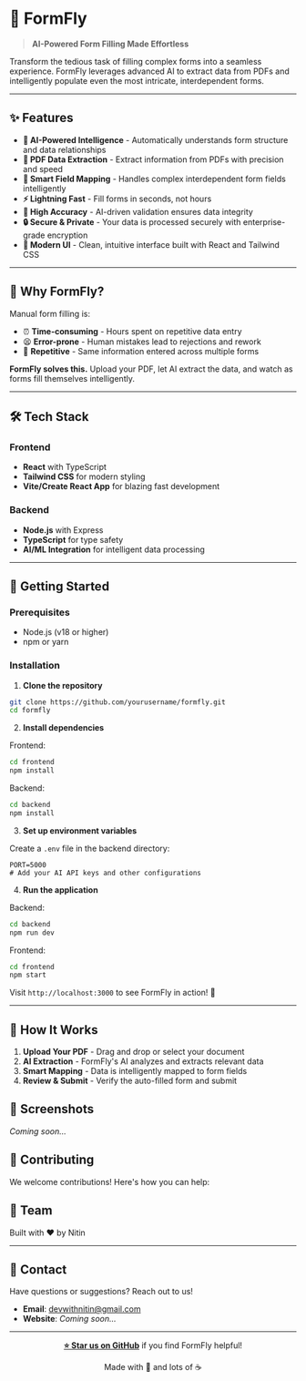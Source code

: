 # 🚀 FormFly

> **AI-Powered Form Filling Made Effortless**

Transform the tedious task of filling complex forms into a seamless experience. FormFly leverages advanced AI to extract data from PDFs and intelligently populate even the most intricate, interdependent forms.

---

## ✨ Features

- **🤖 AI-Powered Intelligence** - Automatically understands form structure and data relationships
- **📄 PDF Data Extraction** - Extract information from PDFs with precision and speed
- **🔗 Smart Field Mapping** - Handles complex interdependent form fields intelligently
- **⚡ Lightning Fast** - Fill forms in seconds, not hours
- **🎯 High Accuracy** - AI-driven validation ensures data integrity
- **🔒 Secure & Private** - Your data is processed securely with enterprise-grade encryption
- **🎨 Modern UI** - Clean, intuitive interface built with React and Tailwind CSS

---

## 🎯 Why FormFly?

Manual form filling is:
- ⏰ **Time-consuming** - Hours spent on repetitive data entry
- 😫 **Error-prone** - Human mistakes lead to rejections and rework
- 🔄 **Repetitive** - Same information entered across multiple forms

**FormFly solves this.** Upload your PDF, let AI extract the data, and watch as forms fill themselves intelligently.

---

## 🛠️ Tech Stack

### Frontend
- **React** with TypeScript
- **Tailwind CSS** for modern styling
- **Vite/Create React App** for blazing fast development

### Backend
- **Node.js** with Express
- **TypeScript** for type safety
- **AI/ML Integration** for intelligent data processing

---

## 🚀 Getting Started

### Prerequisites
- Node.js (v18 or higher)
- npm or yarn

### Installation

1. **Clone the repository**
```bash
git clone https://github.com/yourusername/formfly.git
cd formfly
```

2. **Install dependencies**

Frontend:
```bash
cd frontend
npm install
```

Backend:
```bash
cd backend
npm install
```

3. **Set up environment variables**

Create a `.env` file in the backend directory:
```env
PORT=5000
# Add your AI API keys and other configurations
```

4. **Run the application**

Backend:
```bash
cd backend
npm run dev
```

Frontend:
```bash
cd frontend
npm start
```

Visit `http://localhost:3000` to see FormFly in action! 🎉

---

## 📖 How It Works

1. **Upload Your PDF** - Drag and drop or select your document
2. **AI Extraction** - FormFly's AI analyzes and extracts relevant data
3. **Smart Mapping** - Data is intelligently mapped to form fields
4. **Review & Submit** - Verify the auto-filled form and submit


## 🎨 Screenshots

*Coming soon...*


## 🤝 Contributing

We welcome contributions! Here's how you can help:


## 👥 Team

Built with ❤️ by Nitin

---

## 📧 Contact

Have questions or suggestions? Reach out to us!

- **Email**: devwithnitin@gmail.com
- **Website**: *Coming soon...*

---

<div align="center">

**[⭐ Star us on GitHub](https://github.com/NitinSingh99/FormFly)** if you find FormFly helpful!

Made with 💙 and lots of ☕

</div>